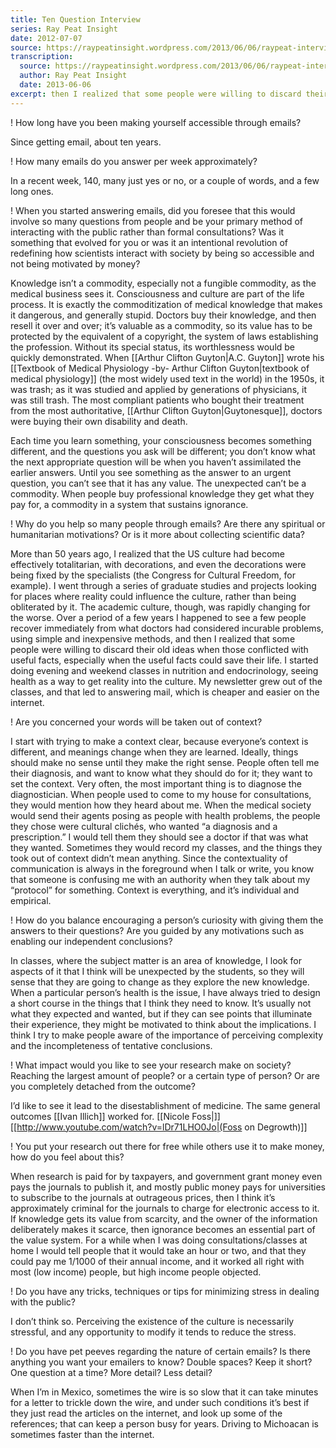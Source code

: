 ```yaml
---
title: Ten Question Interview
series: Ray Peat Insight
date: 2012-07-07
source: https://raypeatinsight.wordpress.com/2013/06/06/raypeat-interviews-revisited/
transcription:
  source: https://raypeatinsight.wordpress.com/2013/06/06/raypeat-interviews-revisited/
  author: Ray Peat Insight
  date: 2013-06-06
excerpt: then I realized that some people were willing to discard their old ideas when those conflicted with useful facts, especially when the useful facts could save their life
---
```


! How long have you been making yourself accessible through emails?

Since getting email, about ten years.

! How many emails do you answer per week approximately?

In a recent week, 140, many just yes or no, or a couple of words, and a few long ones.

! When you started answering emails, did you foresee that this would involve so many questions from people and be your primary method of interacting with the public rather than formal consultations? Was it something that evolved for you or was it an intentional revolution of redefining how scientists interact with society by being so accessible and not being motivated by money? 

Knowledge isn’t a commodity, especially not a fungible commodity, as the medical business sees it. Consciousness and culture are part of the life process. It is exactly the commoditization of medical knowledge that makes it dangerous, and generally stupid. Doctors buy their knowledge, and then resell it over and over; it’s valuable as a commodity, so its value has to be protected by the equivalent of a copyright, the system of laws establishing the profession. Without its special status, its worthlessness would be quickly demonstrated. When [[Arthur Clifton Guyton|A.C. Guyton]] wrote his [[Textbook of Medical Physiology -by- Arthur Clifton Guyton|textbook of medical physiology]] (the most widely used text in the world) in the 1950s, it was trash; as it was studied and applied by generations of physicians, it was still trash. The most compliant patients who bought their treatment from the most authoritative, [[Arthur Clifton Guyton|Guytonesque]], doctors were buying their own disability and death.

Each time you learn something, your consciousness becomes something different, and the questions you ask will be different; you don’t know what the next appropriate question will be when you haven’t assimilated the earlier answers. Until you see something as the answer to an urgent question, you can’t see that it has any value. The unexpected can’t be a commodity. When people buy professional knowledge they get what they pay for, a commodity in a system that sustains ignorance.

! Why do you help so many people through emails? Are there any spiritual or humanitarian motivations? Or is it more about collecting scientific data?

More than 50 years ago, I realized that the US culture had become effectively totalitarian, with decorations, and even the decorations were being fixed by the specialists (the Congress for Cultural Freedom, for example). I went through a series of graduate studies and projects looking for places where reality could influence the culture, rather than being obliterated by it. The academic culture, though, was rapidly changing for the worse. Over a period of a few years I happened to see a few people recover immediately from what doctors had considered incurable problems, using simple and inexpensive methods, and then I realized that some people were willing to discard their old ideas when those conflicted with useful facts, especially when the useful facts could save their life. I started doing evening and weekend classes in nutrition and endocrinology, seeing health as a way to get reality into the culture. My newsletter grew out of the classes, and that led to answering mail, which is cheaper and easier on the internet.

! Are you concerned your words will be taken out of context?

I start with trying to make a context clear, because everyone’s context is different, and meanings change when they are learned. Ideally, things should make no sense until they make the right sense. People often tell me their diagnosis, and want to know what they should do for it; they want to set the context. Very often, the most important thing is to diagnose the diagnostician. When people used to come to my house for consultations, they would mention how they heard about me. When the medical society would send their agents posing as people with health problems, the people they chose were cultural clichés, who wanted “a diagnosis and a prescription.” I would tell them they should see a doctor if that was what they wanted. Sometimes they would record my classes, and the things they took out of context didn’t mean anything. Since the contextuality of communication is always in the foreground when I talk or write, you know that someone is confusing me with an authority when they talk about my “protocol” for something. Context is everything, and it’s individual and empirical.

! How do you balance encouraging a person’s curiosity with giving them the answers to their questions? Are you guided by any motivations such as enabling our independent conclusions?

In classes, where the subject matter is an area of knowledge, I look for aspects of it that I think will be unexpected by the students, so they will sense that they are going to change as they explore the new knowledge. When a particular person’s health is the issue, I have always tried to design a short course in the things that I think they need to know. It’s usually not what they expected and wanted, but if they can see points that illuminate their experience, they might be motivated to think about the implications. I think I try to make people aware of the importance of perceiving complexity and the incompleteness of tentative conclusions.

! What impact would you like to see your research make on society? Reaching the largest amount of people? or a certain type of person? Or are you completely detached from the outcome?

I’d like to see it lead to the disestablishment of medicine. The same general outcomes [[Ivan Illich]] worked for. [[Nicole Foss|]][[http://www.youtube.com/watch?v=lDr71LHO0Jo|(Foss on Degrowth)]]

! You put your research out there for free while others use it to make money, how do you feel about this?

When research is paid for by taxpayers, and government grant money even pays the journals to publish it, and mostly public money pays for universities to subscribe to the journals at outrageous prices, then I think it’s approximately criminal for the journals to charge for electronic access to it. If knowledge gets its value from scarcity, and the owner of the information deliberately makes it scarce, then ignorance becomes an essential part of the value system.
For a while when I was doing consultations/classes at home I would tell people that it would take an hour or two, and that they could pay me 1/1000 of their annual income, and it worked all right with most (low income) people, but high income people objected.

! Do you have any tricks, techniques or tips for minimizing stress in dealing with the public?

I don’t think so. Perceiving the existence of the culture is necessarily stressful, and any opportunity to modify it tends to reduce the stress.

! Do you have pet peeves regarding the nature of certain emails? Is there anything you want your emailers to know? Double spaces? Keep it short? One question at a time? More detail? Less detail?

When I’m in Mexico, sometimes the wire is so slow that it can take minutes for a letter to trickle down the wire, and under such conditions it’s best if they just read the articles on the internet, and look up some of the references; that can keep a person busy for years. Driving to Michoacan is sometimes faster than the internet.